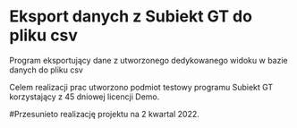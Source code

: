 # Eksport danych z Subiekt GT do pliku csv

Program eksportujący dane z utworzonego dedykowanego widoku w bazie danych do pliku csv

Celem realizacji prac utworzono podmiot testowy programu Subiekt GT korzystający z 45 dniowej licencji Demo.

#Przesunieto realizację projektu na 2 kwartal 2022.



